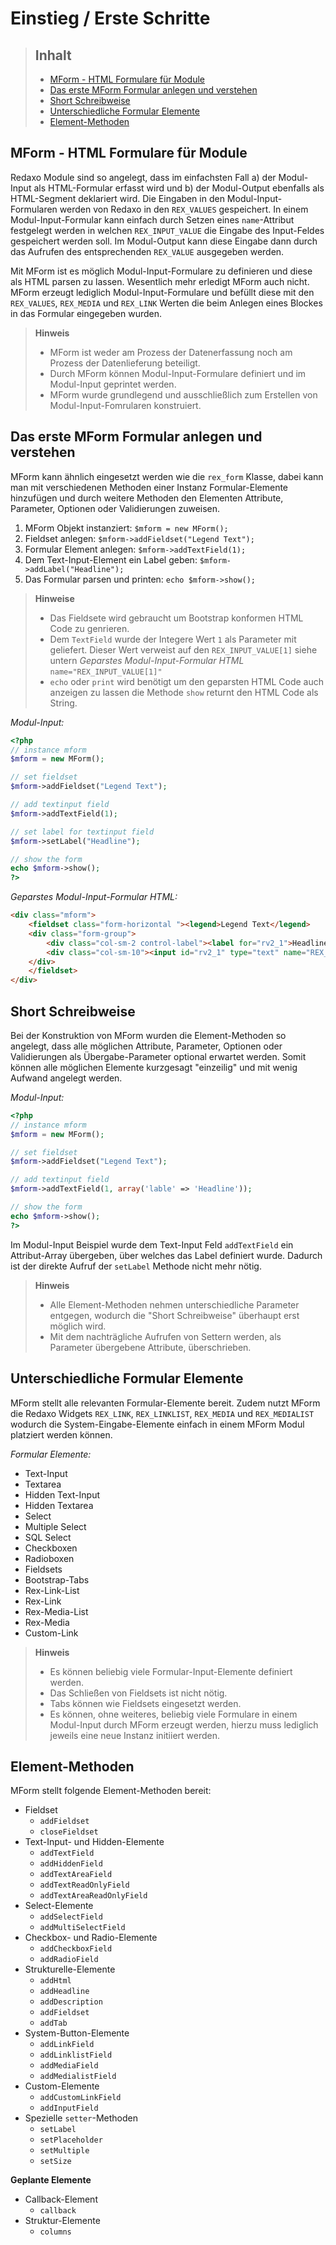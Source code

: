 # Einstieg / Erste Schritte

> ## Inhalt
> - [MForm - HTML Formulare für Module](#MForm-HTML)
> - [Das erste MForm Formular anlegen und verstehen](#Das-Erste-MForm-Formular)
> - [Short Schreibweise](#Short-Schreibweise)
> - [Unterschiedliche Formular Elemente](#Formular-Elemente)
> - [Element-Methoden](#Element-Methoden)

<a name="MForm-HTML"></a>
## MForm - HTML Formulare für Module

Redaxo Module sind so angelegt, dass im einfachsten Fall a) der Modul-Input als HTML-Formular erfasst wird und b) der Modul-Output ebenfalls als HTML-Segment deklariert wird. Die Eingaben in den Modul-Input-Formularen werden von Redaxo in den `REX_VALUES` gespeichert. In einem Modul-Input-Formular kann einfach durch Setzen eines `name`-Attribut festgelegt werden in welchen `REX_INPUT_VALUE` die Eingabe des Input-Feldes gespeichert werden soll. Im Modul-Output kann diese Eingabe dann durch das Aufrufen des entsprechenden `REX_VALUE` ausgegeben werden.

Mit MForm ist es möglich Modul-Input-Formulare zu definieren und diese als HTML parsen zu lassen. Wesentlich mehr erledigt MForm auch nicht. MForm erzeugt lediglich Modul-Input-Formulare und befüllt diese mit den `REX_VALUES`, `REX_MEDIA` und `REX_LINK` Werten die beim Anlegen eines Blockes in das Formular eingegeben wurden. 

> **Hinweis**
>
> * MForm ist weder am Prozess der Datenerfassung noch am Prozess der Datenlieferung beteiligt.
> * Durch MForm können Modul-Input-Formulare definiert und im Modul-Input geprintet werden. 
> * MForm wurde grundlegend und ausschließlich zum Erstellen von Modul-Input-Fomrularen konstruiert. 


<a name="Das-Erste-MForm-Formular"></a>
## Das erste MForm Formular anlegen und verstehen

MForm kann ähnlich eingesetzt werden wie die `rex_form` Klasse, dabei kann man mit verschiedenen Methoden einer Instanz Formular-Elemente hinzufügen und durch weitere Methoden den Elementen Attribute, Parameter, Optionen oder Validierungen zuweisen.
 
1. MForm Objekt instanziert: `$mform = new MForm();`
2. Fieldset anlegen: `$mform->addFieldset("Legend Text");`
3. Formular Element anlegen: `$mform->addTextField(1);`
4. Dem Text-Input-Element ein Label geben: `$mform->addLabel("Headline");`
5. Das Formular parsen und printen: `echo $mform->show();`


> **Hinweise**
>
> * Das Fieldsete wird gebraucht um Bootstrap konformen HTML Code zu genrieren.
> * Dem `TextField` wurde der Integere Wert `1` als Parameter mit geliefert. Dieser Wert verweist auf den `REX_INPUT_VALUE[1]` siehe untern *Geparstes Modul-Input-Formular HTML* `name="REX_INPUT_VALUE[1]"`
> * `echo` oder `print` wird benötigt um den geparsten HTML Code auch anzeigen zu lassen die Methode `show` returnt den HTML Code als String.

*Modul-Input:*

```php
<?php
// instance mform
$mform = new MForm();

// set fieldset
$mform->addFieldset("Legend Text");

// add textinput field
$mform->addTextField(1);

// set label for textinput field
$mform->setLabel("Headline");

// show the form
echo $mform->show();
?>
```

*Geparstes Modul-Input-Formular HTML:*

```html
<div class="mform">
    <fieldset class="form-horizontal "><legend>Legend Text</legend>
    <div class="form-group">
        <div class="col-sm-2 control-label"><label for="rv2_1">Headline</label></div>
        <div class="col-sm-10"><input id="rv2_1" type="text" name="REX_INPUT_VALUE[1]" value="" class="form-control "></div>
    </div>
    </fieldset>
</div>
```

<a name="Short-Schreibweise"></a>
## Short Schreibweise

Bei der Konstruktion von MForm wurden die Element-Methoden so angelegt, dass alle möglichen Attribute, Parameter, Optionen oder Validierungen als Übergabe-Parameter optional erwartet werden. Somit können alle möglichen Elemente kurzgesagt "einzeilig" und mit wenig Aufwand angelegt werden. 

*Modul-Input:*

```php
<?php
// instance mform
$mform = new MForm();

// set fieldset
$mform->addFieldset("Legend Text");

// add textinput field
$mform->addTextField(1, array('lable' => 'Headline'));

// show the form
echo $mform->show();
?>
```

Im Modul-Input Beispiel wurde dem Text-Input Feld `addTextField` ein Attribut-Array übergeben, über welches das Label definiert wurde. Dadurch ist der direkte Aufruf der `setLabel` Methode nicht mehr nötig.

> **Hinweis**
>
> * Alle Element-Methoden nehmen unterschiedliche Parameter entgegen, wodurch die "Short Schreibweise" überhaupt erst möglich wird. 
> * Mit dem nachträgliche Aufrufen von Settern werden, als Parameter übergebene Attribute, überschrieben.  


<a name="Formular-Elemente"></a>
## Unterschiedliche Formular Elemente

MForm stellt alle relevanten Formular-Elemente bereit. Zudem nutzt MForm die Redaxo Widgets `REX_LINK`, `REX_LINKLIST`, `REX_MEDIA` und `REX_MEDIALIST` wodurch die System-Eingabe-Elemente einfach in einem MForm Modul platziert werden können.

*Formular Elemente:*

* Text-Input
* Textarea
* Hidden Text-Input
* Hidden Textarea
* Select
* Multiple Select
* SQL Select
* Checkboxen
* Radioboxen
* Fieldsets
* Bootstrap-Tabs
* Rex-Link-List
* Rex-Link
* Rex-Media-List
* Rex-Media
* Custom-Link


> **Hinweis**
>
> * Es können beliebig viele Formular-Input-Elemente definiert werden.
> * Das Schließen von Fieldsets ist nicht nötig.
> * Tabs können wie Fieldsets eingesetzt werden.
> * Es können, ohne weiteres, beliebig viele Formulare in einem Modul-Input durch MForm erzeugt werden, hierzu muss lediglich jeweils eine neue Instanz initiiert werden.

<a name="Element-Methoden"></a>
## Element-Methoden 

MForm stellt folgende Element-Methoden bereit:

* Fieldset
  * `addFieldset`
  * `closeFieldset`
* Text-Input- und Hidden-Elemente
  * `addTextField`
  * `addHiddenField`
  * `addTextAreaField`
  * `addTextReadOnlyField`
  * `addTextAreaReadOnlyField`
* Select-Elemente
  * `addSelectField`
  * `addMultiSelectField`
* Checkbox- und Radio-Elemente
  * `addCheckboxField`
  * `addRadioField`
* Strukturelle-Elemente
  * `addHtml`
  * `addHeadline`
  * `addDescription`
  * `addFieldset`
  * `addTab`
* System-Button-Elemente
  * `addLinkField`
  * `addLinklistField`
  * `addMediaField`
  * `addMedialistField`
* Custom-Elemente
  * `addCustomLinkField`
  * `addInputField`
* Spezielle `setter`-Methoden
  * `setLabel`
  * `setPlaceholder`
  * `setMultiple`
  * `setSize`


__Geplante Elemente__

* Callback-Element
  * `callback`
* Struktur-Elemente
  * `columns`